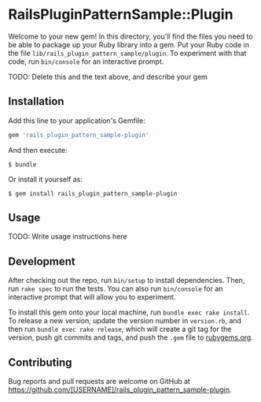 # RailsPluginPatternSample::Plugin

Welcome to your new gem! In this directory, you'll find the files you need to be able to package up your Ruby library into a gem. Put your Ruby code in the file `lib/rails_plugin_pattern_sample/plugin`. To experiment with that code, run `bin/console` for an interactive prompt.

TODO: Delete this and the text above, and describe your gem

## Installation

Add this line to your application's Gemfile:

```ruby
gem 'rails_plugin_pattern_sample-plugin'
```

And then execute:

    $ bundle

Or install it yourself as:

    $ gem install rails_plugin_pattern_sample-plugin

## Usage

TODO: Write usage instructions here

## Development

After checking out the repo, run `bin/setup` to install dependencies. Then, run `rake spec` to run the tests. You can also run `bin/console` for an interactive prompt that will allow you to experiment.

To install this gem onto your local machine, run `bundle exec rake install`. To release a new version, update the version number in `version.rb`, and then run `bundle exec rake release`, which will create a git tag for the version, push git commits and tags, and push the `.gem` file to [rubygems.org](https://rubygems.org).

## Contributing

Bug reports and pull requests are welcome on GitHub at https://github.com/[USERNAME]/rails_plugin_pattern_sample-plugin.
